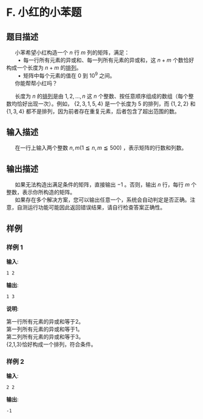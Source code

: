 # F. 小红的小苯题

## 题目描述

$\hspace{15pt}$ 小苯希望小红构造一个 $n$ 行 $m$ 列的矩阵，满足：  
$\hspace{23pt}\bullet\,$ 每一行所有元素的异或和、每一列所有元素的异或和，这 $n+m$ 个数恰好构成一个长度为 $n+m$ 的<u>排列</u>。  
$\hspace{23pt}\bullet\,$ 矩阵中每个元素的值在 $0$ 到 $10^9$ 之间。  
$\hspace{15pt}$ 你能帮帮小红吗？  

$\hspace{15pt}$ 长度为 $n$ 的<u>排列</u>是由 $1,2,\dots,n$ 这 $n$ 个整数、按任意顺序组成的数组（每个整数均恰好出现一次）。例如， $\{2,3,1,5,4\}$ 是一个长度为 $5$ 的排列，而 $\{1,2,2\}$ 和 $\{1,3,4\}$ 都不是排列，因为前者存在重复元素，后者包含了超出范围的数。  


## 输入描述

$\hspace{15pt}$ 在一行上输入两个整数 $n, m \left(1 \leqq n, m \leqq 500\right)$ ，表示矩阵的行数和列数。  


## 输出描述

$\hspace{15pt}$ 如果无法构造出满足条件的矩阵，直接输出 $-1$ 。否则，输出 $n$ 行，每行 $m$ 个整数，表示你所构造的矩阵。  
$\hspace{15pt}$ 如果存在多个解决方案，您可以输出任意一个，系统会自动判定是否正确。注意，自测运行功能可能因此返回错误结果，请自行检查答案正确性。  


## 样例

### 样例 1
**输入**:
```
1 2
```

**输出**:
```
1 3
```

**说明**:  

第一行所有元素的异或和等于2。  
第一列所有元素的异或和等于1。  
第二列所有元素的异或和等于3。  
{2,1,3}恰好构成一个排列，符合条件。  


### 样例 2
**输入**:
```
2 2
```

**输出**:
```
-1
```

